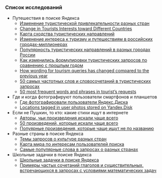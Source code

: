 ### Список исследований
- Путешествия в поиске Яндекса
  - [Изменение туристической привлекательности разных стран](2015/tourism/change/index.html)
  - [Change in Tourists Interests toward Different Countries](2015/tourism/change/eng.html)
  - [Карта сходства туристических направлений](2015/tourism/force/index.html)
  - [Изменение интереса к туризму и путешествиям в российских городах-миллионерах](2015/tourism/interest/index.html)
  - [Популярность туристических направлений в разных городах России](2015/tourism/map/index.html)
  - [Как изменились формулировки туристических запросов по сравнению с прошлым годом](2015/tourism/table/index.html)
  - [How wording for tourism queries has changed compared to the previous year](2015/tourism/table/eng.html)
  - [50 самых частотных слов и словосочетаний в туристических запросах](2015/tourism/tagcloud/index.html)
  - [50 most frequent words and phrases in tourist’s requests](2015/tourism/tagcloud/eng.html)
- Где и когда фотографируют пользователи смартфонов и планшетов
  - [Где фотографировали пользователи Яндекс.Диска](2015/photo/index.html)
  - [Locations tagged in user photos stored on Yandex.Disk](2015/photo/eng/index.html)
- Если не Пушкин, то кто: какие стихи ищут в интернете
  - [Авторы, чьи произведения искали чаще всего](2015/poetry/authors.html)
  - [50 произведений, которые искали чаще всего](2015/poetry/poems.html)
  - [Попуярные произведения, которые чаще ищут не по названию](2015/poetry/titles.html)
- Разные страны в поиске Яндекса
  - [Темы запросов о культуре разных стран](2015/countries/culture/index.html)
  - [Карта мира по интересам пользователей поиска](2015/countries/maps/index.html)
  - [Самые популярные слова в запросах о разных странах](2015/countries/wordsmap/index.html)
- Школьные задачки в поиске Яндекса
  - [Школьные задачки в поиске Яндекса](2015/school_tasksindex.html)
  - [Примеры частых сочетаний глаголов и существительных, встречающихся в запросах с условиями математических задач](2015/school_tasks_examples/index.html)
